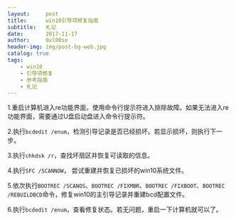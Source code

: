 ```yaml
---
layout:     post
title:      win10引导项修复指南
subtitle:   札记
date:       2017-11-17
author:     0xl00se
header-img: img/post-bg-web.jpg
catalog: true
tags:
    - win10
    - 引导项修复
    - 参考指南
    - 札记
---
```

1.重启计算机进入re功能界面，使用命令行提示符进入排除故障。如果无法进入re功能界面，需要通过U盘启动盘进入命令行提示符。

2.执行`bcdedit /enum`，检测引导记录是否已经损坏。若显示损坏，则执行下一步。

3.执行`chkdsk /r`，查找坏扇区并恢复可读取的信息。

4.执行`SFC /SCANNOW`， 尝试重建并恢复已损坏的win10系统文件。

5.依次执行`BOOTREC /SCANOS`、`BOOTREC /FIXMBR`、`BOOTREC
/FIXBOOT`、`BOOTREC /REBUILDBCD`命令，修复win10的主引导记录并重建bcd配置文件。

6.执行`bcdedit /enum`，查看修复状态。若无问题，重启一下计算机就可以了。
